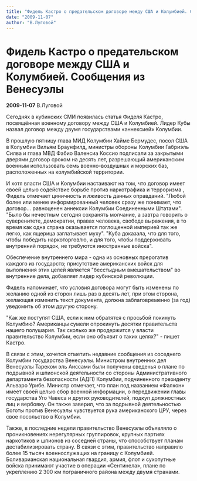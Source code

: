 ```yaml
---
title: "Фидель Кастро о предательском договоре между США и Колумбией. Сообщения из Венесуэлы"
date: "2009-11-07"
author: "В.Луговой"
---
```


# Фидель Кастро о предательском договоре между США и Колумбией. Сообщения из Венесуэлы

**2009-11-07** В.Луговой

Сегоднях в кубинских СМИ появилась статья Фиделя Кастро, посвящённая военному договору между США и Колумбией. Лидер Кубы назвал договор между двумя государствами «аннексией» Колумбии.

В прошлую пятницу глава МИД Колумбии Хайме Бермудес, посол США в Колумбии Вильям Браунфилд, министры обороны Колумбии Габриэль Силва и глава МВД Фабио Валенсиа Коссио подписали за закрытыми дверями договор сроком на десять лет, разрешающий американским военным использовать семь военно-воздушных и морских баз, расположенных на колумбийской территории.

И хотя власти США и Колумбии настаивают на том, что договор имеет своей целью содействие борьбе против наркотрафика и терроризма , Фидель отмечает циничность и лживость данных оправданий. "Любой более или менее информированный человек сразу же понимает, что договор... равноценен аннексии Колумбии Соединенными Штатами". "Было бы нечестным сегодня сохранять молчание, а завтра говорить о суверенитете, демократии, правах человека, свободе выражения, в то время как одна страна оказывается поглощенной империей так же легко, как ящерица заглатывает муху". "Куба доказала, что для того, чтобы победить наркоторговлю, и для того, чтобы поддерживать внутренний порядок, не требуются иностранные войска".

Обеспечение внутреннего мира - одна из основных прерогатив каждого из государств; присутствие американских войск для выполнения этих целей является "бесстыдным вмешательством" во внутренние дела, добавляет лидер кубинской революции.

Фидель напоминает, что условия договора могут быть изменены по желанию одной из сторон лишь раз в десять лет, при этом сторона, желающая изменить текст документа, должна заблаговременно (за год) уведомить об этом другую сторону.

"Как же поступят США, если к ним обратятся с просьбой покинуть Колумбию? Американцы сумели опрокинуть десятки правительств нашего полушария. Так сколько же продержится у власти правительство Колумбии, если оно объявит о таких целях?" - пишет Кастро.

В связи с этим, хочется отметить недавние сообщения из соседнего Колумбии государства Венесуэлы. Министром внутренних дел Венесуэлы Тареком эль Аиссами были получены сведенья о плане по подрывной и шпионской деятельности со стороны Административного департамента безопасности (АДП) Колумбии, подчиненного президенту Альваро Урибе. Министр отмечает, что план под названием «Фалкон» имеет своей целью сбор военной информации, о передвижении главы государства Уго Чавеса и других руководителей, подкуп должностных лиц и вербовку. Он также заверил, что за подрывной деятельностью Боготы против Венесуэлы чувствуется рука американского ЦРУ, через свое посольство в Колумбии.

Также, в последние недели правительство Венесуэлы объявляло о проникновениях нерегулярных группировок, крупных партиях наркотиков и шпионов из соседней страны, что способствует планам дестабилизировать страну. В связи с этим, правительство направило более 15 тысяч военнослужащих на границу с Колумбией. Боливарианская национальная гвардия, армия, флот и сухопутные войска принимают участие в операции «Сентинела», плане по укреплению 2 300 км пограничного района между двумя странами.
